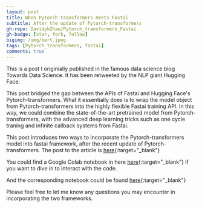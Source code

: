 ```yaml
---
layout: post
title: When Pytorch-transformers meets Fastai
subtitle: After the update of Pytorch-transformers
gh-repo: DavidykZhao/Pytorch_transformers_Fastai
gh-badge: [star, fork, follow]
bigimg: /img/bert.jpeg
tags: [Pytorch_transformers, fastai]
comments: true
---
```


This is a post I originially published in the famous data science blog Towards Data Science. It has been retweeted by the NLP giant Hugging Face. 

This post bridged the gap between the APIs of Fastai and Hugging Face's Pytorch-transformers. What it essentially does is to wrap the model object from Pytorch-transformers into the highly flexible Fastai training API. In this way, we could combine the state-of-the-art pretrained model from Pytorch-transformers, with the advanced deep learning tricks such as one cycle traning and infinite callback systems from Fastai.

This post introduces two ways to incorporate the Pytorch-transformers model into fastai framework, after the recent update of Pytorch-transformers.
The post to the article is [here](https://towardsdatascience.com/best-of-two-worlds-pytorch-transformers-meets-fastai-5fd51ef34b0f){:target="_blank"}

You could find a Google Colab notebook in here [here](https://colab.research.google.com/drive/1KFlyttLs7aAX35lMLiDw9Bb0s_74ILMy?source=post_page-----5fd51ef34b0f----------------------#scrollTo=NPgXRybJk2XN){:target="_blank"} if you want to dive in to interact with the code.


And the corresponding notebook could be found [here](https://github.com/DavidykZhao/Pytorch_transformers_Fastai/blob/master/Pytorch_transformers_Fastai.ipynb){:target="_blank"}


Please feel free to let me know any questions you may encounter in incorporating the two frameworks. 